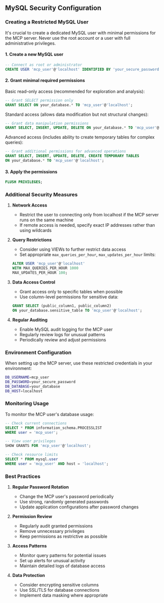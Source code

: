 ## MySQL Security Configuration

### Creating a Restricted MySQL User

It's crucial to create a dedicated MySQL user with minimal permissions for the MCP server. Never use the root account or a user with full administrative privileges.

#### 1. Create a new MySQL user

```sql
-- Connect as root or administrator
CREATE USER 'mcp_user'@'localhost' IDENTIFIED BY 'your_secure_password';
```

#### 2. Grant minimal required permissions

Basic read-only access (recommended for exploration and analysis):
```sql
-- Grant SELECT permission only
GRANT SELECT ON your_database.* TO 'mcp_user'@'localhost';
```

Standard access (allows data modification but not structural changes):
```sql
-- Grant data manipulation permissions
GRANT SELECT, INSERT, UPDATE, DELETE ON your_database.* TO 'mcp_user'@'localhost';
```

Advanced access (includes ability to create temporary tables for complex queries):
```sql
-- Grant additional permissions for advanced operations
GRANT SELECT, INSERT, UPDATE, DELETE, CREATE TEMPORARY TABLES 
ON your_database.* TO 'mcp_user'@'localhost';
```

#### 3. Apply the permissions
```sql
FLUSH PRIVILEGES;
```

### Additional Security Measures

1. **Network Access**
   - Restrict the user to connecting only from localhost if the MCP server runs on the same machine
   - If remote access is needed, specify exact IP addresses rather than using wildcards

2. **Query Restrictions**
   - Consider using VIEWs to further restrict data access
   - Set appropriate `max_queries_per_hour`, `max_updates_per_hour` limits:
   ```sql
   ALTER USER 'mcp_user'@'localhost' 
   WITH MAX_QUERIES_PER_HOUR 1000
   MAX_UPDATES_PER_HOUR 100;
   ```

3. **Data Access Control**
   - Grant access only to specific tables when possible
   - Use column-level permissions for sensitive data:
   ```sql
   GRANT SELECT (public_column1, public_column2) 
   ON your_database.sensitive_table TO 'mcp_user'@'localhost';
   ```

4. **Regular Auditing**
   - Enable MySQL audit logging for the MCP user
   - Regularly review logs for unusual patterns
   - Periodically review and adjust permissions

### Environment Configuration

When setting up the MCP server, use these restricted credentials in your environment:

```bash
DB_USERNAME=mcp_user
DB_PASSWORD=your_secure_password
DB_DATABASE=your_database
DB_HOST=localhost
```

### Monitoring Usage

To monitor the MCP user's database usage:

```sql
-- Check current connections
SELECT * FROM information_schema.PROCESSLIST 
WHERE user = 'mcp_user';

-- View user privileges
SHOW GRANTS FOR 'mcp_user'@'localhost';

-- Check resource limits
SELECT * FROM mysql.user 
WHERE user = 'mcp_user' AND host = 'localhost';
```

### Best Practices

1. **Regular Password Rotation**
   - Change the MCP user's password periodically
   - Use strong, randomly generated passwords
   - Update application configurations after password changes

2. **Permission Review**
   - Regularly audit granted permissions
   - Remove unnecessary privileges
   - Keep permissions as restrictive as possible

3. **Access Patterns**
   - Monitor query patterns for potential issues
   - Set up alerts for unusual activity
   - Maintain detailed logs of database access

4. **Data Protection**
   - Consider encrypting sensitive columns
   - Use SSL/TLS for database connections
   - Implement data masking where appropriate